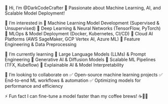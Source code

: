 👋 Hi, I’m @DarkCodeCrafter
🚀 Passionate about Machine Learning, AI, and Scalable Model Deployment!

👀 I’m interested in
🔹 Machine Learning Model Development (Supervised & Unsupervised)
🔹 Deep Learning & Neural Networks (TensorFlow, PyTorch)
🔹 MLOps & Model Deployment (Docker, Kubernetes, CI/CD)
🔹 Cloud AI Platforms (AWS SageMaker, GCP Vertex AI, Azure ML)
🔹 Feature Engineering & Data Preprocessing

🌱 I’m currently learning
📌 Large Language Models (LLMs) & Prompt Engineering
📌 Generative AI & Diffusion Models
📌 Scalable ML Pipelines (TFX, Kubeflow)
📌 Explainable AI & Model Interpretability

💞️ I’m looking to collaborate on
✅ Open-source machine learning projects
✅ End-to-end ML workflows & automation
✅ Optimizing models for performance and efficiency

⚡ Fun fact
I can fine-tune a model faster than my coffee brews! ☕🤖😆
